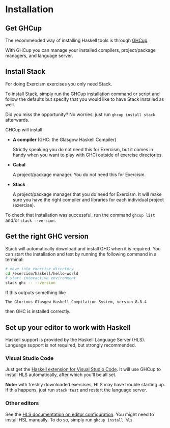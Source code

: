 # Installation


## Get GHCup

The recommended way of installing Haskell tools is through [GHCup][ghcup].

With GHCup you can manage your installed compilers, project/package managers, and language server.


## Install Stack

For doing Exercism exercises you only need Stack.

To install Stack, simply run the GHCup installation command or script and follow the defaults but specify that you would like to have Stack installed as well.

Did you miss the opportunity?
No worries: just run `ghcup install stack` afterwards.

GHCup will install

- **A compiler** (GHC: the Glasgow Haskell Compiler)

  Strictly speaking you do not need this for Exercism, but it comes in handy when you want to play with GHCi outside of exercise directories.

- **Cabal**

  A project/package manager.
  You do not need this for Exercism.

- **Stack**

  A project/package manager that you do need for Exercism.
  It will make sure you have the right compiler and libraries for each individual project (exercise).

To check that installation was successful, run the command `ghcup list` and/or `stack --version`.


## Get the right GHC version

Stack will automatically download and install GHC when it is required.
You can start the installation and test by running the following command in a terminal:

```bash
# move into exercise directory
cd /exercism/haskell/hello-world
# start interactive environment
stack ghc -- --version
```

If this outputs something like

```
The Glorious Glasgow Haskell Compilation System, version 8.8.4
```

then GHC is installed correctly.


## Set up your editor to work with Haskell

Haskell support is provided by the Haskell Language Server (HLS).
Language support is not required, but strongly recommended.


### Visual Studio Code

Just get the [Haskell extension for Visual Studio Code][vscode-haskell].
It will use GHCup to install HLS automatically, after which you'll be all set.

**Note:** with freshly downloaded exercises, HLS may have trouble starting up.
If this happens, just run `stack test` and restart the language server.


### Other editors

See the [HLS documentation on editor configuration][hls-editor-config].
You might need to install HSL manually.
To do so, simply run `ghcup install hls`.


[ghcup]:
    https://www.haskell.org/ghcup/
    "Get GHCup"
[hls-editor-config]:
    https://haskell-language-server.readthedocs.io/en/latest/configuration.html#configuring-your-editor
    "Editor configuration for Haskell Language Server"
[vscode-haskell]:
    https://marketplace.visualstudio.com/items?itemName=haskell.haskell
    "Haskell extension for VS Code"
